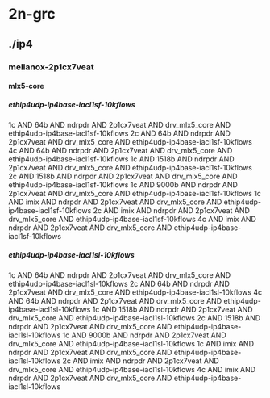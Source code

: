 # 2n-grc
## ./ip4
### mellanox-2p1cx7veat
#### mlx5-core
##### ethip4udp-ip4base-iacl1sf-10kflows
1c AND 64b AND ndrpdr AND 2p1cx7veat AND drv_mlx5_core AND ethip4udp-ip4base-iacl1sf-10kflows
2c AND 64b AND ndrpdr AND 2p1cx7veat AND drv_mlx5_core AND ethip4udp-ip4base-iacl1sf-10kflows
4c AND 64b AND ndrpdr AND 2p1cx7veat AND drv_mlx5_core AND ethip4udp-ip4base-iacl1sf-10kflows
1c AND 1518b AND ndrpdr AND 2p1cx7veat AND drv_mlx5_core AND ethip4udp-ip4base-iacl1sf-10kflows
2c AND 1518b AND ndrpdr AND 2p1cx7veat AND drv_mlx5_core AND ethip4udp-ip4base-iacl1sf-10kflows
1c AND 9000b AND ndrpdr AND 2p1cx7veat AND drv_mlx5_core AND ethip4udp-ip4base-iacl1sf-10kflows
1c AND imix AND ndrpdr AND 2p1cx7veat AND drv_mlx5_core AND ethip4udp-ip4base-iacl1sf-10kflows
2c AND imix AND ndrpdr AND 2p1cx7veat AND drv_mlx5_core AND ethip4udp-ip4base-iacl1sf-10kflows
4c AND imix AND ndrpdr AND 2p1cx7veat AND drv_mlx5_core AND ethip4udp-ip4base-iacl1sf-10kflows
##### ethip4udp-ip4base-iacl1sl-10kflows
1c AND 64b AND ndrpdr AND 2p1cx7veat AND drv_mlx5_core AND ethip4udp-ip4base-iacl1sl-10kflows
2c AND 64b AND ndrpdr AND 2p1cx7veat AND drv_mlx5_core AND ethip4udp-ip4base-iacl1sl-10kflows
4c AND 64b AND ndrpdr AND 2p1cx7veat AND drv_mlx5_core AND ethip4udp-ip4base-iacl1sl-10kflows
1c AND 1518b AND ndrpdr AND 2p1cx7veat AND drv_mlx5_core AND ethip4udp-ip4base-iacl1sl-10kflows
2c AND 1518b AND ndrpdr AND 2p1cx7veat AND drv_mlx5_core AND ethip4udp-ip4base-iacl1sl-10kflows
1c AND 9000b AND ndrpdr AND 2p1cx7veat AND drv_mlx5_core AND ethip4udp-ip4base-iacl1sl-10kflows
1c AND imix AND ndrpdr AND 2p1cx7veat AND drv_mlx5_core AND ethip4udp-ip4base-iacl1sl-10kflows
2c AND imix AND ndrpdr AND 2p1cx7veat AND drv_mlx5_core AND ethip4udp-ip4base-iacl1sl-10kflows
4c AND imix AND ndrpdr AND 2p1cx7veat AND drv_mlx5_core AND ethip4udp-ip4base-iacl1sl-10kflows